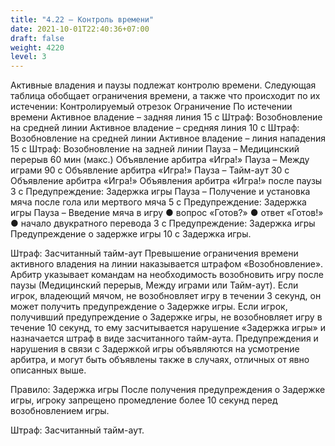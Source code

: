 ```yaml
---
title: "4.22 – Контроль времени"
date: 2021-10-01T22:40:36+07:00
draft: false
weight: 4220
level: 3
---
```


Активные владения и паузы подлежат контролю времени. Следующая таблица обобщает
ограничения времени, а также что происходит по их истечении:
Контролируемый отрезок Ограничение По истечении времени
Активное владение – задняя линия 15 с Штраф: Возобновление на средней линии
Активное владение – средняя линия 10 с Штраф: Возобновление на средней линии
Активное владение – линия нападения 15 с Штраф: Возобновление на задней линии
Пауза – Медицинский перерыв 60 мин (макс.) Объявление арбитра «Игра!»
Пауза – Между играми 90 с Объявление арбитра «Игра!»
Пауза – Тайм-аут 30 с Объявление арбитра «Игра!»
Объявления арбитра «Игра!»
после паузы
3 с Предупреждение: Задержка игры
Пауза – Получение и установка мяча
после гола или мертвого мяча
5 с Предупреждение: Задержка игры
Пауза – Введение мяча в игру
● вопрос «Готов?»
● ответ «Готов!»
● начало двукратного перевода
3 с Предупреждение: Задержка игры
Предупреждение о задержке игры 10 с Задержка игры.

Штраф: Засчитанный тайм-аут
Превышение ограничения времени активного владения на линии наказывается штрафом
«Возобновление».
Арбитр указывает командам на необходимость возобновить игру после паузы (Медицинский
перерыв, Между играми или Тайм-аут). Если игрок, владеющий мячом, не возобновляет игру в
течении 3 секунд, он может получить предупреждение о Задержке игры. Если игрок, получивший 
предупреждение о Задержке игры, не возобновляет игру в течение 10 секунд, то ему
засчитывается нарушение «Задержка игры» и назначается штраф в виде засчитанного тайм-аута.
Предупреждения и нарушения в связи с Задержкой игры объявляются на усмотрение арбитра, и
могут быть объявлены также в случаях, отличных от явно описанных выше.

Правило: Задержка игры
После получения предупреждения о Задержке игры, игроку запрещено промедление более 10
секунд перед возобновлением игры.

Штраф: Засчитанный тайм-аут.